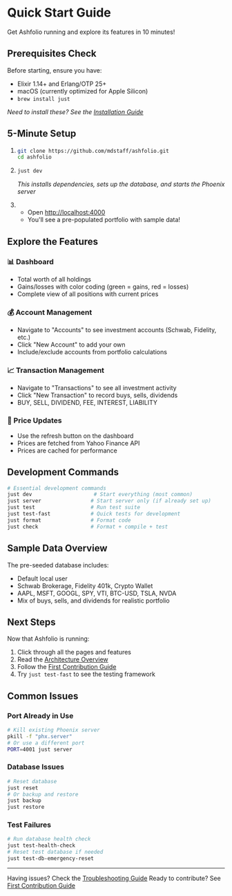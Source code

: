 # Quick Start Guide

Get Ashfolio running and explore its features in 10 minutes!

## Prerequisites Check

Before starting, ensure you have:

- Elixir 1.14+ and Erlang/OTP 25+
- macOS (currently optimized for Apple Silicon)
- `brew install just`

_Need to install these? See the [Installation Guide](installation.md)_

## 5-Minute Setup

1.  ```bash
    git clone https://github.com/mdstaff/ashfolio.git
    cd ashfolio
    ```

2.  ```bash
    just dev
    ```

    _This installs dependencies, sets up the database, and starts the Phoenix server_

3.  - Open [http://localhost:4000](http://localhost:4000)
    - You'll see a pre-populated portfolio with sample data!

## Explore the Features

### 📊 Dashboard

- Total worth of all holdings
- Gains/losses with color coding (green = gains, red = losses)
- Complete view of all positions with current prices

### 💰 Account Management

- Navigate to "Accounts" to see investment accounts (Schwab, Fidelity, etc.)
- Click "New Account" to add your own
- Include/exclude accounts from portfolio calculations

### 📈 Transaction Management

- Navigate to "Transactions" to see all investment activity
- Click "New Transaction" to record buys, sells, dividends
- BUY, SELL, DIVIDEND, FEE, INTEREST, LIABILITY

### 💱 Price Updates

- Use the refresh button on the dashboard
- Prices are fetched from Yahoo Finance API
- Prices are cached for performance

## Development Commands

```bash
# Essential development commands
just dev                    # Start everything (most common)
just server                # Start server only (if already set up)
just test                  # Run test suite
just test-fast             # Quick tests for development
just format                # Format code
just check                 # Format + compile + test
```

## Sample Data Overview

The pre-seeded database includes:

- Default local user
- Schwab Brokerage, Fidelity 401k, Crypto Wallet
- AAPL, MSFT, GOOGL, SPY, VTI, BTC-USD, TSLA, NVDA
- Mix of buys, sells, and dividends for realistic portfolio

## Next Steps

Now that Ashfolio is running:

1.  Click through all the pages and features
2.  Read the [Architecture Overview](../development/architecture.md)
3.  Follow the [First Contribution Guide](first-contribution.md)
4.  Try `just test-fast` to see the testing framework

## Common Issues

### Port Already in Use

```bash
# Kill existing Phoenix server
pkill -f "phx.server"
# Or use a different port
PORT=4001 just server
```

### Database Issues

```bash
# Reset database
just reset
# Or backup and restore
just backup
just restore
```

### Test Failures

```bash
# Run database health check
just test-health-check
# Reset test database if needed
just test-db-emergency-reset
```

---

Having issues? Check the [Troubleshooting Guide](troubleshooting.md)
Ready to contribute? See [First Contribution Guide](first-contribution.md)
